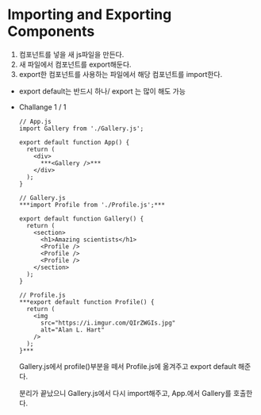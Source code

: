 # Importing and Exporting Components

1. 컴포넌트를 넣을 새 js파일을 만든다.
2. 새 파일에서 컴포넌트를 export해둔다.
3. export한 컴포넌트를 사용하는 파일에서 해당 컴포넌트를 import한다.

+  export default는 반드시 하나/ export 는 많이 해도 가능

- Challange 1 / 1
    
    ```
    // App.js
    import Gallery from './Gallery.js';
    
    export default function App() {
      return (
        <div>
          ***<Gallery />***
        </div>
      );
    }
    ```
    
    ```
    // Gallery.js
    ***import Profile from './Profile.js';***
    
    export default function Gallery() {
      return (
        <section>
          <h1>Amazing scientists</h1>
          <Profile />
          <Profile />
          <Profile />
        </section>
      );
    }
    ```
    
    ```
    // Profile.js
    ***export default function Profile() {
      return (
        <img
          src="https://i.imgur.com/QIrZWGIs.jpg"
          alt="Alan L. Hart"
        />
      );
    }***
    ```
    
    Gallery.js에서 profile()부분을 떼서 Profile.js에 옮겨주고 export default 해준다.
    
    분리가 끝났으니 Gallery.js에서 다시 import해주고, App.에서 Gallery를 호출한다.